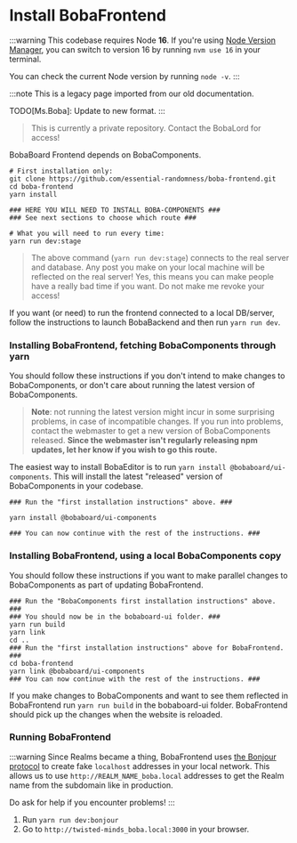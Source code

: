 # Install BobaFrontend

:::warning
This codebase requires Node **16**. If you're using [Node Version Manager](https://github.com/nvm-sh/nvm), you can switch to version 16 by running `nvm use 16` in your terminal.

You can check the current Node version by running `node -v`.
:::

:::note
This is a legacy page imported from our old documentation.

TODO[Ms.Boba]: Update to new format.
:::

> This is currently a private repository. Contact the BobaLord for access!

BobaBoard Frontend depends on BobaComponents.

```
# First installation only:
git clone https://github.com/essential-randomness/boba-frontend.git
cd boba-frontend
yarn install

### HERE YOU WILL NEED TO INSTALL BOBA-COMPONENTS ###
### See next sections to choose which route ###

# What you will need to run every time:
yarn run dev:stage
```

> The above command (`yarn run dev:stage`) connects to the real server and database. Any post you make on your local machine will be reflected on the real server! Yes, this means you can make people have a really bad time if you want.
> Do not make me revoke your access!

If you want (or need) to run the frontend connected to a local DB/server, follow the instructions to launch BobaBackend and then run `yarn run dev`.

### Installing BobaFrontend, fetching BobaComponents through yarn

You should follow these instructions if you don't intend to make changes to BobaComponents, or don't care about running the latest version of BobaComponents.

> **Note**: not running the latest version might incur in some surprising problems, in case of incompatible changes. If you run into problems, contact the webmaster to get a new version of BobaComponents released. **Since the webmaster isn't regularly releasing npm updates, let her know if you wish to go this route.**

The easiest way to install BobaEditor is to run `yarn install @bobaboard/ui-components`. This will install the latest "released" version of BobaComponents in your codebase.

```
### Run the "first installation instructions" above. ###

yarn install @bobaboard/ui-components

### You can now continue with the rest of the instructions. ###
```

### Installing BobaFrontend, using a local BobaComponents copy

You should follow these instructions if you want to make parallel changes to BobaComponents as part of updating BobaFrontend.

```
### Run the "BobaComponents first installation instructions" above. ###
### You should now be in the bobaboard-ui folder. ###
yarn run build
yarn link
cd ..
### Run the "first installation instructions" above for BobaFrontend. ###
cd boba-frontend
yarn link @bobaboard/ui-components
### You can now continue with the rest of the instructions. ###
```

If you make changes to BobaComponents and want to see them reflected in BobaFrontend run `yarn run build` in the bobaboard-ui folder. BobaFrontend should pick up the changes when the website is reloaded.

### Running BobaFrontend

:::warning
Since Realms became a thing, BobaFrontend uses [the Bonjour protocol](https://softwarekeep.com/help-center/what-is-bonjour-service-on-windows-10) to create fake `localhost` addresses in your local network. This allows us to use `http://REALM_NAME_boba.local` addresses to get the Realm name from the
subdomain like in production.

Do ask for help if you encounter problems!
:::

1. Run `yarn run dev:bonjour`
2. Go to `http://twisted-minds_boba.local:3000` in your browser.

